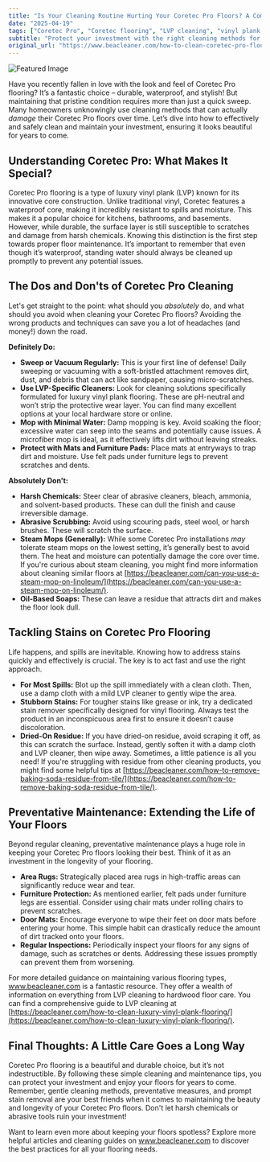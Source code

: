 ```yaml
---
title: "Is Your Cleaning Routine Hurting Your Coretec Pro Floors? A Complete Guide"
date: "2025-04-19"
tags: ["Coretec Pro", "Coretec flooring", "LVP cleaning", "vinyl plank flooring", "floor cleaning", "luxury vinyl plank", "floor maintenance"]
subtitle: "Protect your investment with the right cleaning methods for long-lasting beauty and durability."
original_url: "https://www.beacleaner.com/how-to-clean-coretec-pro-flooring"
---
```




![Featured Image](https://res.cloudinary.com/dnm0udlvz/image/upload/v1745050160/article_image_52_li5sbm.jpg)

Have you recently fallen in love with the look and feel of Coretec Pro flooring? It’s a fantastic choice – durable, waterproof, and stylish! But maintaining that pristine condition requires more than just a quick sweep. Many homeowners unknowingly use cleaning methods that can actually *damage* their Coretec Pro floors over time. Let’s dive into how to effectively and safely clean and maintain your investment, ensuring it looks beautiful for years to come. 

## Understanding Coretec Pro: What Makes It Special?

Coretec Pro flooring is a type of luxury vinyl plank (LVP) known for its innovative core construction. Unlike traditional vinyl, Coretec features a waterproof core, making it incredibly resistant to spills and moisture. This makes it a popular choice for kitchens, bathrooms, and basements. However, while durable, the surface layer is still susceptible to scratches and damage from harsh chemicals. Knowing this distinction is the first step towards proper floor maintenance. It’s important to remember that even though it’s waterproof, standing water should always be cleaned up promptly to prevent any potential issues. 

## The Dos and Don'ts of Coretec Pro Cleaning

Let's get straight to the point: what should you *absolutely* do, and what should you avoid when cleaning your Coretec Pro floors? Avoiding the wrong products and techniques can save you a lot of headaches (and money!) down the road. 

**Definitely Do:**

*   **Sweep or Vacuum Regularly:** This is your first line of defense! Daily sweeping or vacuuming with a soft-bristled attachment removes dirt, dust, and debris that can act like sandpaper, causing micro-scratches.
*   **Use LVP-Specific Cleaners:** Look for cleaning solutions specifically formulated for luxury vinyl plank flooring. These are pH-neutral and won’t strip the protective wear layer. You can find many excellent options at your local hardware store or online.
*   **Mop with Minimal Water:** Damp mopping is key. Avoid soaking the floor; excessive water can seep into the seams and potentially cause issues. A microfiber mop is ideal, as it effectively lifts dirt without leaving streaks.
*   **Protect with Mats and Furniture Pads:** Place mats at entryways to trap dirt and moisture. Use felt pads under furniture legs to prevent scratches and dents.

**Absolutely Don't:**

*   **Harsh Chemicals:** Steer clear of abrasive cleaners, bleach, ammonia, and solvent-based products. These can dull the finish and cause irreversible damage.
*   **Abrasive Scrubbing:** Avoid using scouring pads, steel wool, or harsh brushes. These will scratch the surface.
*   **Steam Mops (Generally):** While some Coretec Pro installations *may* tolerate steam mops on the lowest setting, it’s generally best to avoid them. The heat and moisture can potentially damage the core over time. If you're curious about steam cleaning, you might find more information about cleaning similar floors at [https://beacleaner.com/can-you-use-a-steam-mop-on-linoleum/](https://beacleaner.com/can-you-use-a-steam-mop-on-linoleum/).
*   **Oil-Based Soaps:** These can leave a residue that attracts dirt and makes the floor look dull.



## Tackling Stains on Coretec Pro Flooring

Life happens, and spills are inevitable. Knowing how to address stains quickly and effectively is crucial. The key is to act fast and use the right approach. 

*   **For Most Spills:** Blot up the spill immediately with a clean cloth. Then, use a damp cloth with a mild LVP cleaner to gently wipe the area.
*   **Stubborn Stains:** For tougher stains like grease or ink, try a dedicated stain remover specifically designed for vinyl flooring. Always test the product in an inconspicuous area first to ensure it doesn’t cause discoloration.
*   **Dried-On Residue:** If you have dried-on residue, avoid scraping it off, as this can scratch the surface. Instead, gently soften it with a damp cloth and LVP cleaner, then wipe away. Sometimes, a little patience is all you need! If you're struggling with residue from other cleaning products, you might find some helpful tips at [https://beacleaner.com/how-to-remove-baking-soda-residue-from-tile/](https://beacleaner.com/how-to-remove-baking-soda-residue-from-tile/).

## Preventative Maintenance: Extending the Life of Your Floors

Beyond regular cleaning, preventative maintenance plays a huge role in keeping your Coretec Pro floors looking their best. Think of it as an investment in the longevity of your flooring. 

*   **Area Rugs:** Strategically placed area rugs in high-traffic areas can significantly reduce wear and tear.
*   **Furniture Protection:** As mentioned earlier, felt pads under furniture legs are essential. Consider using chair mats under rolling chairs to prevent scratches.
*   **Door Mats:** Encourage everyone to wipe their feet on door mats before entering your home. This simple habit can drastically reduce the amount of dirt tracked onto your floors.
*   **Regular Inspections:** Periodically inspect your floors for any signs of damage, such as scratches or dents. Addressing these issues promptly can prevent them from worsening. 

For more detailed guidance on maintaining various flooring types, www.beacleaner.com is a fantastic resource. They offer a wealth of information on everything from LVP cleaning to hardwood floor care. You can find a comprehensive guide to LVP cleaning at [https://beacleaner.com/how-to-clean-luxury-vinyl-plank-flooring/](https://beacleaner.com/how-to-clean-luxury-vinyl-plank-flooring/).

## Final Thoughts: A Little Care Goes a Long Way

Coretec Pro flooring is a beautiful and durable choice, but it’s not indestructible. By following these simple cleaning and maintenance tips, you can protect your investment and enjoy your floors for years to come. Remember, gentle cleaning methods, preventative measures, and prompt stain removal are your best friends when it comes to maintaining the beauty and longevity of your Coretec Pro floors. Don't let harsh chemicals or abrasive tools ruin your investment! 

Want to learn even more about keeping your floors spotless? Explore more helpful articles and cleaning guides on www.beacleaner.com to discover the best practices for all your flooring needs.